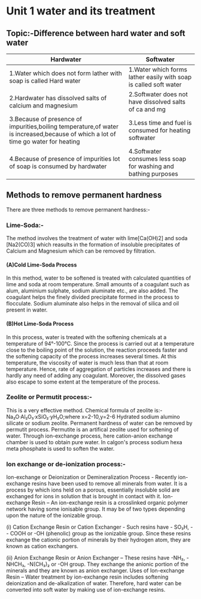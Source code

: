 
<h1>Unit 1 water and its treatment</h1>
<h2>Topic:-Difference between hard water and soft water</h2>

|Hardwater|Softwater|
|---|---|
|1.Water which does not form lather with soap is called Hard water|1.Water which forms lather easily with soap is called soft water|
|2.Hardwater has dissolved salts of calcium and magnesium|2.Softwater does not have dissolved salts of ca and mg|
|3.Because of presence of impurities,boiling temperature,of water is increased,because of which a lot of time go water for heating |3.Less time and fuel is consumed for heating softwater|
|4.Because of presence of impurities lot of soap is consumed by hardwater|4.Softwater consumes less soap for washing and bathing purposes |

<h2>Methods to remove permanent hardness</h2>
There are three methods to remove permanent hardness:-
<h3>Lime-Soda:-</h3>The method involves the treatment of water with lime[Ca(OH)2] and soda [Na2(CO)3] which reasults in the formation of insoluble precipitates of Calcium and Magnesium which can be removed by filtration.

<h4> (A)Cold Lime-Soda Process</h4>
In this method, water to be softened is treated with calculated quantities of lime and soda at room temperature. Small amounts of a coagulant such as alum, aluminium sulphate, sodium aluminate etc., are also added.
The coagulant helps the finely divided precipitate formed in the process to flocculate. Sodium aluminate also helps in the removal of silica and oil present in water.


<h4>(B)Hot Lime-Soda Process</h4>
In this process, water is treated with the softening chemicals at a temperature of 94°-100°C. Since the process is carried out at a temperature close to the boiling point of the solution, the reaction proceeds faster and the softening capacity of the process increases several times.
At this temperature, the viscosity of water is much less than that at room temperature. Hence, rate of aggregation of particles increases and there is hardly any need of adding any coagulant. Moreover, the dissolved gases also escape to some extent at the temperature of the process.

<h3>Zeolite or Permutit process:-</h3>This is a very effective method.
Chemical formula of zeolite is:-Na₂O·Al₂O₃·xSiO₂·yH₂O;where x=2-10,y=2-6
Hydrated sodium alumino silicate or sodium zeolite.
Permanent hardness of water can be removed by permutit process. Permutite is an artifical zeolite used for softening of water. Through ion-exchange process, here cation-anion exchange chamber is used to obtain pure water. In calgon's process sodium hexa meta phosphate is used to soften the water.

<h3>Ion exchange or de-ionization process:-</h3>Ion-exchange or Deionization or Demineralization Process - Recently ion-exchange resins have been used to remove all minerals from water. It is a process by which ions held on a porous, essentially insoluble solid are exchanged for ions in solution that is brought in contact with it.
Ion-exchange Resin – An ion-exchange resin is a crosslinked organic polymer network having some ionisable group. It may be of two types depending upon the nature of the ionizable group.

(i) Cation Exchange Resin or Cation Exchanger - Such resins have - SO₃H, -- COOH or -OH (phenolic) group as the ionizable group. Since these resins exchange the cationic portion of minerals by their hydrogen atom, they are known as cation exchangers.

(ii) Anion Exchange Resin or Anion Exchanger – These resins have -NH₂, -NHCH₃, -N(CH₃)₂ or -OH group. They exchange the anionic portion of the minerals and they are known as anion exchanger.
Uses of Ion-exchange Resin – Water treatment by ion-exchange resin includes softening deionization and de-alkalization of water. Therefore, hard water can be converted into soft water by making use of ion-exchange resins.
